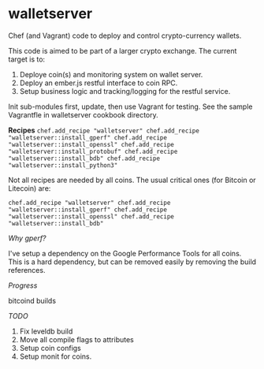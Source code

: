 walletserver
============

Chef (and Vagrant) code to deploy and control crypto-currency wallets.

This code is aimed to be part of a larger crypto exchange.  The current target is to:

1. Deploye coin(s) and monitoring system on wallet server.
2. Deploy an ember.js restful interface to coin RPC.
3. Setup business logic and tracking/logging for the restful service.



Init sub-modules first, update, then use Vagrant for testing.  See the sample Vagrantfle
in walletserver cookbook directory.

**Recipes**
`
    chef.add_recipe "walletserver"
    chef.add_recipe "walletserver::install_gperf"
    chef.add_recipe "walletserver::install_openssl"
    chef.add_recipe "walletserver::install_protobuf"
    chef.add_recipe "walletserver::install_bdb"
    chef.add_recipe "walletserver::install_python3"
`


Not all recipes are needed by all coins.  The usual critical ones (for Bitcoin or Litecoin) are:

`
    chef.add_recipe "walletserver"
    chef.add_recipe "walletserver::install_gperf"
    chef.add_recipe "walletserver::install_openssl"
    chef.add_recipe "walletserver::install_bdb"
`

*Why gperf?*

  I've setup a dependency on the Google Performance Tools for all coins.  This is a hard dependency, but can be removed easily by removing the build references.


*Progress*

bitcoind builds

*TODO*
1. Fix leveldb build
2. Move all compile flags to attributes
3. Setup coin configs
4. Setup monit for coins.
